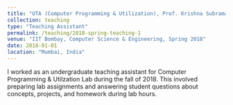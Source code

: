 ```yaml
---
title: "UTA (Computer Programming & Utilization), Prof. Krishna Subramaniam"
collection: teaching
type: "Teaching Assistant"
permalink: /teaching/2018-spring-teaching-1
venue: "IIT Bombay, Computer Science & Engineering, Spring 2018"
date: 2018-01-01
location: "Mumbai, India"
---
```


I worked as an undergraduate teaching assistant for Computer Programming & Utilzation Lab during the fall of 2018. This involved preparing lab assignments and answering student questions about concepts, projects, and homework during lab hours.